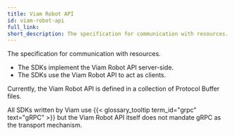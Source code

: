 ```yaml
---
title: Viam Robot API
id: viam-robot-api
full_link:
short_description: The specification for communication with resources.
---
```


The specification for communication with resources.

- The SDKs implement the Viam Robot API server-side.
- The SDKs use the Viam Robot API to act as clients.

Currently, the Viam Robot API is defined in a collection of Protocol Buffer files.

All SDKs written by Viam use {{< glossary_tooltip term_id="grpc" text="gRPC" >}} but the Viam Robot API itself does not mandate gRPC as the transport mechanism.
